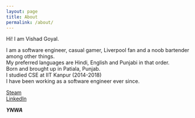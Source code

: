 ```yaml
---
layout: page
title: About
permalink: /about/
---
```


Hi! I am Vishad Goyal.

I am a software engineer, casual gamer, Liverpool fan and a noob bartender among other things.<br>
My preferred languages are Hindi, English and Punjabi in that order.<br>
Born and brought up in Patiala, Punjab.<br>
I studied CSE at IIT Kanpur (2014-2018)<br>
I have been working as a software engineer ever since.<br>

<a href="https://steamcommunity.com/id/vishad-goyal/"> Steam </a>
<br>
<a href="https://www.linkedin.com/in/vishad-goyal/"> LinkedIn </a>

***YNWA***
